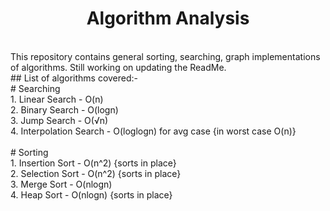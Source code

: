 <div align="center"><h1>Algorithm Analysis</h1></div>
<br>
This repository contains general sorting, searching, graph implementations of algorithms. Still working on updating the ReadMe.
<br>
## List of algorithms covered:-
<br>
# Searching
<br>
1. Linear Search - O(n) <br>
2. Binary Search - O(logn)<br>
3. Jump Search - O(√n)<br>
4. Interpolation Search - O(loglogn) for avg case {in worst case O(n)}<br>
<br>
# Sorting
<br>
1. Insertion Sort - O(n^2) {sorts in place}<br>
2. Selection Sort - O(n^2) {sorts in place}<br>
3. Merge Sort - O(nlogn)<br>
4. Heap Sort - O(nlogn) {sorts in place}<br>

